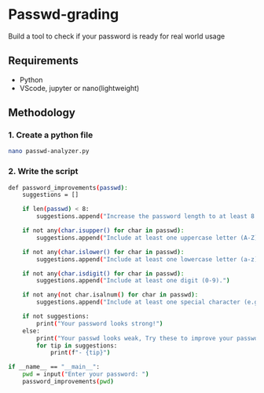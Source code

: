 # Passwd-grading
Build a tool to check if your password is ready for real world usage

## Requirements
 - Python
 - VScode, jupyter or nano(lightweight)

## Methodology
### 1. Create a python file
```bash
nano passwd-analyzer.py
```
### 2. Write the script
```bash
def password_improvements(passwd):
    suggestions = []

    if len(passwd) < 8:
        suggestions.append("Increase the password length to at least 8 characters.")

    if not any(char.isupper() for char in passwd):
        suggestions.append("Include at least one uppercase letter (A-Z).")

    if not any(char.islower() for char in passwd):
        suggestions.append("Include at least one lowercase letter (a-z).")

    if not any(char.isdigit() for char in passwd):
        suggestions.append("Include at least one digit (0-9).")

    if not any(not char.isalnum() for char in passwd):
        suggestions.append("Include at least one special character (e.g., !, @, #, $).")

    if not suggestions:
        print("Your password looks strong!")
    else:
        print("Your passwd looks weak, Try these to improve your password:")
        for tip in suggestions:
            print(f"- {tip}")

if __name__ == "__main__":
    pwd = input("Enter your password: ")
    password_improvements(pwd)

```
